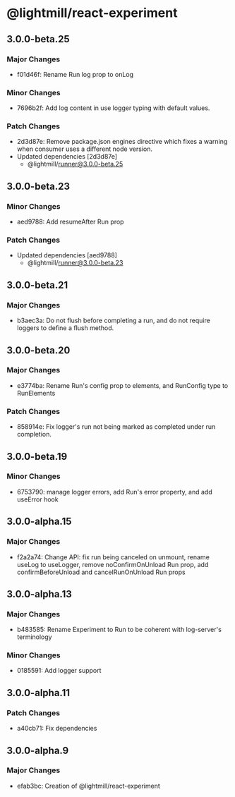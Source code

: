 # @lightmill/react-experiment

## 3.0.0-beta.25

### Major Changes

- f01d46f: Rename Run log prop to onLog

### Minor Changes

- 7696b2f: Add log content in use logger typing with default values.

### Patch Changes

- 2d3d87e: Remove package.json engines directive which fixes a warning when consumer uses a different node version.
- Updated dependencies [2d3d87e]
  - @lightmill/runner@3.0.0-beta.25

## 3.0.0-beta.23

### Minor Changes

- aed9788: Add resumeAfter Run prop

### Patch Changes

- Updated dependencies [aed9788]
  - @lightmill/runner@3.0.0-beta.23

## 3.0.0-beta.21

### Major Changes

- b3aec3a: Do not flush before completing a run, and do not require loggers to define a flush method.

## 3.0.0-beta.20

### Major Changes

- e3774ba: Rename Run's config prop to elements, and RunConfig type to RunElements

### Patch Changes

- 858914e: Fix logger's run not being marked as completed under run completion.

## 3.0.0-beta.19

### Minor Changes

- 6753790: manage logger errors, add Run's error property, and add useError hook

## 3.0.0-alpha.15

### Major Changes

- f2a2a74: Change API: fix run being canceled on unmount, rename useLog to useLogger, remove noConfirmOnUnload Run prop, add confirmBeforeUnload and cancelRunOnUnload Run props

## 3.0.0-alpha.13

### Major Changes

- b483585: Rename Experiment to Run to be coherent with log-server's terminology

### Minor Changes

- 0185591: Add logger support

## 3.0.0-alpha.11

### Patch Changes

- a40cb71: Fix dependencies

## 3.0.0-alpha.9

### Major Changes

- efab3bc: Creation of @lightmill/react-experiment
